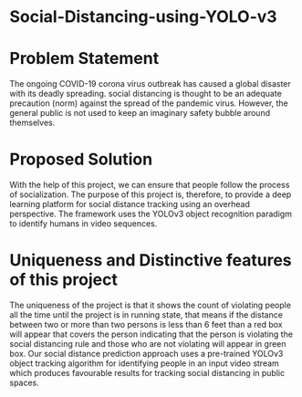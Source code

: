 # Social-Distancing-using-YOLO-v3

# Problem Statement
The ongoing COVID-19 corona virus outbreak has caused a global disaster with its deadly 
spreading. social distancing is thought to be an adequate precaution (norm) against the 
spread of the pandemic virus. However, the general public is not used to keep an imaginary 
safety bubble around themselves. 

# Proposed Solution
With the help of this project, we can ensure that people follow the process of socialization. 
The purpose of this project is, therefore, to provide a deep learning platform for social 
distance tracking using an overhead perspective. The framework uses the YOLOv3 object 
recognition paradigm to identify humans in video sequences.  

# Uniqueness and Distinctive features of this project
The uniqueness of the project is that it shows the count of violating people all the time until 
the project is in running state, that means if the distance between two or more than two 
persons is less than 6 feet than a red box will appear that covers the person indicating that 
the person is violating the social distancing rule and those who are not violating will appear 
in green box. 
Our social distance prediction approach uses a pre-trained YOLOv3 object tracking 
algorithm for identifying people in an input video stream which produces favourable results 
for tracking social distancing in public spaces.
